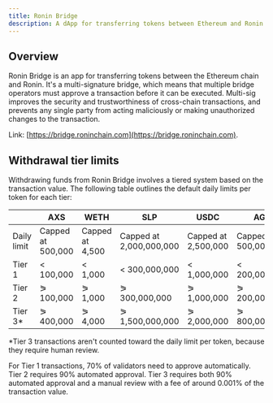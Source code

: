 ```yaml
---
title: Ronin Bridge
description: A dApp for transferring tokens between Ethereum and Ronin.
---
```


## Overview

Ronin Bridge is an app for transferring tokens between the Ethereum chain and Ronin. It's a multi-signature bridge, which means that multiple bridge operators must approve a transaction before it can be executed. Multi-sig improves the security and trustworthiness of cross-chain transactions, and prevents any single party from acting maliciously or making unauthorized changes to the transaction.

Link: [https://bridge.roninchain.com](https://bridge.roninchain.com).

## Withdrawal tier limits

Withdrawing funds from Ronin Bridge involves a tiered system based on the transaction value. The following table outlines the default daily limits per token for each tier:

|        | AXS       | WETH    | SLP           | USDC        | AGG |
| ------ | --------- | ------- | ------------- | ----------- | --- |
| Daily limit | Capped at 500,000 | Capped at 4,500 | Capped at 2,000,000,000 | Capped at 2,500,000 | Capped at 500,000,000 |
| Tier 1 | $<$ 100,000 | $<$ 1,000 | $<$ 300,000,000 | $<$ 1,000,000 | $<$ 200,000,000 |
| Tier 2 | $\eqslantgtr$ 100,000 | $\eqslantgtr$ 1,000 | $\eqslantgtr$ 300,000,000 | $\eqslantgtr$ 1,000,000 | $\eqslantgtr$ 200,000,000 |
| Tier 3\* | $\eqslantgtr$ 400,000 | $\eqslantgtr$ 4,000 | $\eqslantgtr$ 1,500,000,000 | $\eqslantgtr$ 2,000,000 | $\eqslantgtr$ 800,000,000 |

\*Tier 3 transactions aren't counted toward the daily limit per token, because they require human review.

For Tier 1 transactions, 70% of validators need to approve automatically. Tier 2 requires 90% automated approval. Tier 3 requires both 90% automated approval and a manual review with a fee of around 0.001% of the transaction value.
